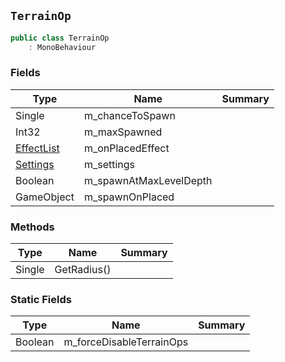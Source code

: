 ## `TerrainOp`

```csharp
public class TerrainOp
    : MonoBehaviour
```

### Fields

| Type | Name | Summary | 
| --- | --- | --- | 
| Single | m_chanceToSpawn |  | 
| Int32 | m_maxSpawned |  | 
| [EffectList](./EffectList.md) | m_onPlacedEffect |  | 
| [Settings](./Settings.md) | m_settings |  | 
| Boolean | m_spawnAtMaxLevelDepth |  | 
| GameObject | m_spawnOnPlaced |  | 


### Methods

| Type | Name | Summary | 
| --- | --- | --- | 
| Single | GetRadius() |  | 


### Static Fields

| Type | Name | Summary | 
| --- | --- | --- | 
| Boolean | m_forceDisableTerrainOps |  | 


